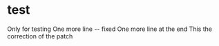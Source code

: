 <!--
comments
-->

test
====

Only for testing
One more line -- fixed
One more line at the end
This the correction of the patch
